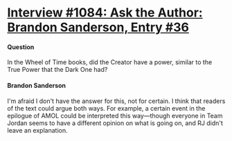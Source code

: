 # [Interview #1084: Ask the Author: Brandon Sanderson, Entry #36](https://www.theoryland.com/intvmain.php?i=1084#36)

#### Question

In the Wheel of Time books, did the Creator have a power, similar to the True Power that the Dark One had?

#### Brandon Sanderson

I'm afraid I don't have the answer for this, not for certain. I think that readers of the text could argue both ways. For example, a certain event in the epilogue of AMOL could be interpreted this way—though everyone in Team Jordan seems to have a different opinion on what is going on, and RJ didn't leave an explanation.

